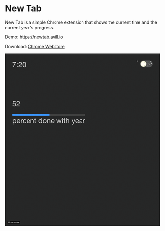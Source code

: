 # New Tab

New Tab is a simple Chrome extension that shows the current time and the current year's progress.

Demo: https://newtab.avill.io

Download: [Chrome Webstore](https://chrome.google.com/webstore/detail/new-tab/bfldknpmgpbfcnjolghejmaepnoamill)

![newtab](./assets/new-tab-demo.gif)

